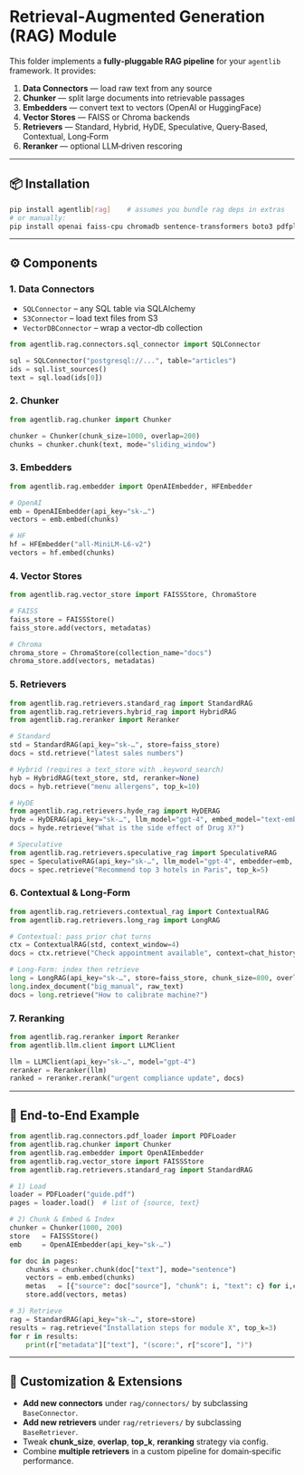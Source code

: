 # Retrieval‐Augmented Generation (RAG) Module

This folder implements a **fully‐pluggable RAG pipeline** for your `agentlib` framework. It provides:

1. **Data Connectors** — load raw text from any source  
2. **Chunker** — split large documents into retrievable passages  
3. **Embedders** — convert text to vectors (OpenAI or HuggingFace)  
4. **Vector Stores** — FAISS or Chroma backends  
5. **Retrievers** — Standard, Hybrid, HyDE, Speculative, Query‐Based, Contextual, Long‐Form  
6. **Reranker** — optional LLM‐driven rescoring  

---

## 📦 Installation

```bash
pip install agentlib[rag]    # assumes you bundle rag deps in extras
# or manually:
pip install openai faiss-cpu chromadb sentence-transformers boto3 pdfplumber python-docx pandas beautifulsoup4 pytesseract sqlalchemy
```

---

## ⚙️ Components

### 1. Data Connectors

- `SQLConnector` – any SQL table via SQLAlchemy  
- `S3Connector` – load text files from S3  
- `VectorDBConnector` – wrap a vector‐db collection  

```python
from agentlib.rag.connectors.sql_connector import SQLConnector

sql = SQLConnector("postgresql://...", table="articles")
ids = sql.list_sources()
text = sql.load(ids[0])
```

### 2. Chunker

```python
from agentlib.rag.chunker import Chunker

chunker = Chunker(chunk_size=1000, overlap=200)
chunks = chunker.chunk(text, mode="sliding_window")
```

### 3. Embedders

```python
from agentlib.rag.embedder import OpenAIEmbedder, HFEmbedder

# OpenAI
emb = OpenAIEmbedder(api_key="sk-…")
vectors = emb.embed(chunks)

# HF
hf = HFEmbedder("all-MiniLM-L6-v2")
vectors = hf.embed(chunks)
```

### 4. Vector Stores

```python
from agentlib.rag.vector_store import FAISSStore, ChromaStore

# FAISS
faiss_store = FAISSStore()
faiss_store.add(vectors, metadatas)

# Chroma
chroma_store = ChromaStore(collection_name="docs")
chroma_store.add(vectors, metadatas)
```

### 5. Retrievers

```python
from agentlib.rag.retrievers.standard_rag import StandardRAG
from agentlib.rag.retrievers.hybrid_rag import HybridRAG
from agentlib.rag.reranker import Reranker

# Standard
std = StandardRAG(api_key="sk-…", store=faiss_store)
docs = std.retrieve("latest sales numbers")

# Hybrid (requires a text_store with .keyword_search)
hyb = HybridRAG(text_store, std, reranker=None)
docs = hyb.retrieve("menu allergens", top_k=10)

# HyDE
from agentlib.rag.retrievers.hyde_rag import HyDERAG
hyde = HyDERAG(api_key="sk-…", llm_model="gpt-4", embed_model="text-embedding-ada-002", store=faiss_store)
docs = hyde.retrieve("What is the side effect of Drug X?")

# Speculative
from agentlib.rag.retrievers.speculative_rag import SpeculativeRAG
spec = SpeculativeRAG(api_key="sk-…", llm_model="gpt-4", embedder=emb, store=faiss_store, reranker=Reranker(LLMClient(...)))
docs = spec.retrieve("Recommend top 3 hotels in Paris", top_k=5)
```

### 6. Contextual & Long-Form

```python
from agentlib.rag.retrievers.contextual_rag import ContextualRAG
from agentlib.rag.retrievers.long_rag import LongRAG

# Contextual: pass prior chat turns
ctx = ContextualRAG(std, context_window=4)
docs = ctx.retrieve("Check appointment available", context=chat_history)

# Long-Form: index then retrieve
long = LongRAG(api_key="sk-…", store=faiss_store, chunk_size=800, overlap=200)
long.index_document("big_manual", raw_text)
docs = long.retrieve("How to calibrate machine?")
```

### 7. Reranking

```python
from agentlib.rag.reranker import Reranker
from agentlib.llm.client import LLMClient

llm = LLMClient(api_key="sk-…", model="gpt-4")
reranker = Reranker(llm)
ranked = reranker.rerank("urgent compliance update", docs)
```

---

## 🔄 End-to-End Example

```python
from agentlib.rag.connectors.pdf_loader import PDFLoader
from agentlib.rag.chunker import Chunker
from agentlib.rag.embedder import OpenAIEmbedder
from agentlib.rag.vector_store import FAISSStore
from agentlib.rag.retrievers.standard_rag import StandardRAG

# 1) Load
loader = PDFLoader("guide.pdf")
pages = loader.load()  # list of {source, text}

# 2) Chunk & Embed & Index
chunker = Chunker(1000, 200)
store   = FAISSStore()
emb     = OpenAIEmbedder(api_key="sk-…")

for doc in pages:
    chunks = chunker.chunk(doc["text"], mode="sentence")
    vectors = emb.embed(chunks)
    metas   = [{"source": doc["source"], "chunk": i, "text": c} for i,c in enumerate(chunks)]
    store.add(vectors, metas)

# 3) Retrieve
rag = StandardRAG(api_key="sk-…", store=store)
results = rag.retrieve("Installation steps for module X", top_k=3)
for r in results:
    print(r["metadata"]["text"], "(score:", r["score"], ")")
```

---

## 🔧 Customization & Extensions

- **Add new connectors** under `rag/connectors/` by subclassing `BaseConnector`.  
- **Add new retrievers** under `rag/retrievers/` by subclassing `BaseRetriever`.  
- Tweak **chunk_size**, **overlap**, **top_k**, **reranking** strategy via config.  
- Combine **multiple retrievers** in a custom pipeline for domain‐specific performance.
